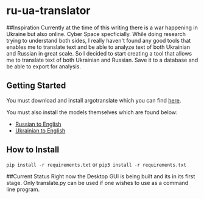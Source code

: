 # ru-ua-translator
##Inspiration
Currently at the time of this writing there is a war happening in Ukraine but also online. Cyber Space specficially. While doing research trying to understand both sides, I really haven't found any good tools that enables me to translate text and be able to analyze text of both Ukrainian and Russian in great scale. So I decided to start creating a tool that allows me to translate text of both Ukrainian and Russian. Save it to a database and be able to export for analysis.

## Getting Started 
You must download and install argotranslate which you can find [here](https://github.com/argosopentech/argos-translate).

You must also install the models themselves which are found below:
- [Russian to English](https://argosopentech.nyc3.digitaloceanspaces.com/argospm/translate-ru_en-1_0.argosmodel)
- [Ukrainian to English](https://argosopentech.nyc3.digitaloceanspaces.com/argospm/translate-uk_en-1_4.argosmodel)


## How to Install
`pip install -r requirements.txt`
or 
`pip3 install -r requirements.txt`


##Current Status
Right now the Desktop GUI is being built and its in its first stage. Only translate.py can be used if one wishes to use as a command line program.
